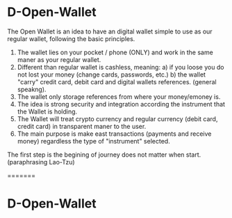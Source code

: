 
# D-Open-Wallet
The Open Wallet is an idea to have an digital wallet simple to use as our regular wallet, following the basic principles.
1) The wallet lies on your pocket / phone (ONLY) and work in the same maner as your regular wallet. 
2) Different than regular wallet is cashless, meaning: 
  a) if you loose you do not lost your money (change cards, passwords, etc.)
  b) the wallet "carry" credit card, debit card and digital wallets references. (general speakng).
4) The wallet only storage references from where your money/emoney is.
5) The idea is strong security and integration according the instrument that the Wallet is holding.
6) The Wallet will treat crypto currency and regular currency (debit card, credit card) in transparent maner to the user. 
7) The main purpose is make east transactions (payments and receive money) regardless the type of "instrument" selected.

The first step is the begining of journey does not matter when start. (paraphrasing Lao-Tzu)

=======
# D-Open-Wallet

